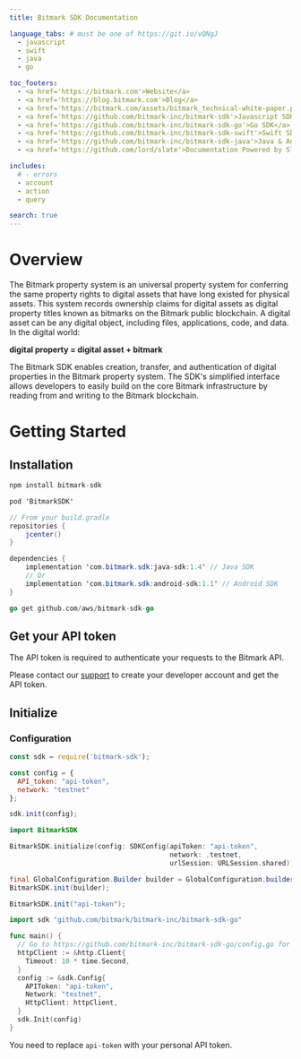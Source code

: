 ```yaml
---
title: Bitmark SDK Documentation

language_tabs: # must be one of https://git.io/vQNgJ
  - javascript
  - swift
  - java
  - go

toc_footers:
  - <a href='https://bitmark.com'>Website</a>
  - <a href='https://blog.bitmark.com'>Blog</a>
  - <a href='https://bitmark.com/assets/bitmark_technical-white-paper.pdf'>White Paper</a>
  - <a href='https://github.com/bitmark-inc/bitmark-sdk'>Javascript SDK</a>
  - <a href='https://github.com/bitmark-inc/bitmark-sdk-go'>Go SDK</a>
  - <a href='https://github.com/bitmark-inc/bitmark-sdk-swift'>Swift SDK</a>
  - <a href='https://github.com/bitmark-inc/bitmark-sdk-java'>Java & Android SDK</a>
  - <a href='https://github.com/lord/slate'>Documentation Powered by Slate</a>

includes:
  # - errors
  - account
  - action
  - query

search: true
---
```


# Overview

The Bitmark property system is an universal property system for conferring the same property rights to digital assets that have long existed for physical assets. This system records ownership claims for digital assets as digital property titles known as bitmarks on the Bitmark public blockchain. A digital asset can be any digital object, including files, applications, code, and data. In the digital world:

**digital property = digital asset + bitmark**

The Bitmark SDK enables creation, transfer, and authentication of digital properties in the Bitmark property system. The SDK's simplified interface allows developers to easily build on the core Bitmark infrastructure by reading from and writing to the Bitmark blockchain.

# Getting Started

## Installation

```javascript
npm install bitmark-sdk
```

```swift
pod 'BitmarkSDK'
```

```java
// From your build.gradle
repositories {
    jcenter()
}

dependencies {
    implementation 'com.bitmark.sdk:java-sdk:1.4' // Java SDK
    // Or
    implementation 'com.bitmark.sdk:android-sdk:1.1' // Android SDK
}

```

```go
go get github.com/aws/bitmark-sdk-go
```

## Get your API token

The API token is required to authenticate your requests to the Bitmark API.

Please contact our [support](mailto:support@bitmark.com) to create your developer account and get the API token.

## Initialize

### Configuration

```javascript
const sdk = require('bitmark-sdk');

const config = {
  API_token: "api-token",
  network: "testnet"
};

sdk.init(config);

```

```swift
import BitmarkSDK

BitmarkSDK.initialize(config: SDKConfig(apiToken: "api-token",
                                        network: .testnet,
                                        urlSession: URLSession.shared))
```

```java
final GlobalConfiguration.Builder builder = GlobalConfiguration.builder().withApiToken("api-token").withNetwork(Network.LIVE_NET);
BitmarkSDK.init(builder);

```

```java
BitmarkSDK.init("api-token");
```

```go
import sdk "github.com/bitmark/bitmark-inc/bitmark-sdk-go"

func main() {
  // Go to https://github.com/bitmark-inc/bitmark-sdk-go/config.go for details.
  httpClient := &http.Client{
    Timeout: 10 * time.Second,
  }
  config := &sdk.Config{
    APIToken: "api-token",
    Network: "testnet",
    HttpClient: httpClient,
  }
  sdk.Init(config)
}
```

<aside class="notice">
You need to replace <code>api-token</code> with your personal API token.
</aside>
